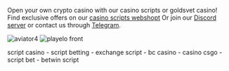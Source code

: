 Open your own crypto casino with our casino scripts or goldsvet casino!
Find exclusive offers on our <a href="https://buycasinoscripts.com/">casino scripts webshopt</a>
Or join our <a href="https://discord.gg/cryptocasino">Discord server</a> or contact us through <a href="https://t.me/script017">Telegram</a>.

![aviator4](https://github.com/CasinoScriptz/casino-scripts/assets/170713777/7e063417-b8c7-4a66-a1f6-22ebd852ce24)
![playelo front](https://github.com/CasinoScriptz/casino-scripts/assets/170713777/b06a54e1-16d1-4051-81c4-e214ef7284ab)


script casino - script betting - exchange script - bc casino - casino csgo - script bet - betwin script
